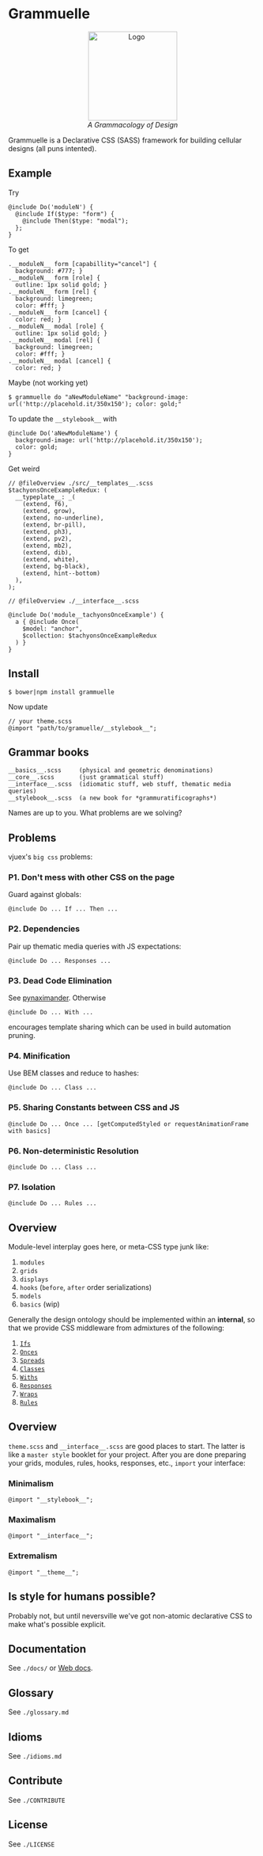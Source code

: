 # Grammuelle

<div style="min-width: 100%; text-align: center;">
<img width="180px" src="https://raw.githubusercontent.com/nerdfiles/grammuelle/master/images/logo.png" alt="Logo" />
<div class="cite">
<i>A Grammacology of Design</i>
</div>
</div>

Grammuelle is a Declarative CSS (SASS) framework for building cellular designs (all 
puns intented).

## Example

Try

    @include Do('moduleN') {
      @include If($type: "form") {
        @include Then($type: "modal");
      };
    }

To get

    .__moduleN__ form [capabillity="cancel"] {
      background: #777; }
    .__moduleN__ form [role] {
      outline: 1px solid gold; }
    .__moduleN__ form [rel] {
      background: limegreen;
      color: #fff; }
    .__moduleN__ form [cancel] {
      color: red; }
    .__moduleN__ modal [role] {
      outline: 1px solid gold; }
    .__moduleN__ modal [rel] {
      background: limegreen;
      color: #fff; }
    .__moduleN__ modal [cancel] {
      color: red; }

Maybe (not working yet)

    $ grammuelle do "aNewModuleName" "background-image: url('http://placehold.it/350x150'); color: gold;"

To update the `__stylebook__` with

    @include Do('aNewModuleName') {
      background-image: url('http://placehold.it/350x150');
      color: gold;
    }

Get weird

    // @fileOverview ./src/__templates__.scss
    $tachyonsOnceExampleRedux: (
      __typeplate__: _(
        (extend, f6),
        (extend, grow),
        (extend, no-underline),
        (extend, br-pill),
        (extend, ph3),
        (extend, pv2),
        (extend, mb2),
        (extend, dib),
        (extend, white),
        (extend, bg-black),
        (extend, hint--bottom)
      ),
    );

    // @fileOverview ./__interface__.scss

    @include Do('module__tachyonsOnceExample') {
      a { @include Once(
        $model: "anchor",
        $collection: $tachyonsOnceExampleRedux
      ) }
    }

## Install

    $ bower|npm install grammuelle

Now update

    // your theme.scss
    @import "path/to/gramuelle/__stylebook__";

## Grammar books

    __basics__.scss     (physical and geometric denominations)
    __core__.scss       (just grammatical stuff)
    __interface__.scss  (idiomatic stuff, web stuff, thematic media queries)
    __stylebook__.scss  (a new book for *grammuratificographs*)

Names are up to you. What problems are we solving?

## Problems

vjuex's `big css` problems:

### P1. Don't mess with other CSS on the page

Guard against globals:

    @include Do ... If ... Then ...

### P2. Dependencies

Pair up thematic media queries with JS expectations:

    @include Do ... Responses ...

### P3. Dead Code Elimination

See [pynaximander](https://github.com/nerdfiles/pynaximander). Otherwise

    @include Do ... With ...

encourages template sharing which can be used in build automation pruning.

### P4. Minification

Use BEM classes and reduce to hashes:

    @include Do ... Class ...

### P5. Sharing Constants between CSS and JS

    @include Do ... Once ... [getComputedStyled or requestAnimationFrame with basics]

### P6. Non-deterministic Resolution

    @include Do ... Class ...

### P7. Isolation  

    @include Do ... Rules ...

## Overview

Module-level interplay goes here, or meta-CSS type junk like:

1. `modules`
2. `grids`
3. `displays`
4. `hooks` (`before`, `after` order serializations)
5. `models`
6. `basics` (wip)

Generally the design ontology should be implemented within an __internal__, so 
that we provide CSS middleware from admixtures of the following:

1. [`Ifs`](https://github.com/nerdfiles/grammuelle/blob/master/__interface__.scss#L88-L90)
2. [`Onces`](https://github.com/nerdfiles/grammuelle/blob/master/__interface__.scss#L102-L105)
3. [`Spreads`](https://github.com/nerdfiles/grammuelle/blob/master/__interface__.scss#L118-L120)
4. [`Classes`](https://github.com/nerdfiles/grammuelle/blob/master/__interface__.scss#L124-L139)
5. [`Withs`](https://github.com/nerdfiles/grammuelle/blob/master/__interface__.scss#L143-L148)
6. [`Responses`](https://github.com/nerdfiles/grammuelle/blob/master/__interface__.scss#L152-L158)
7. [`Wraps`](https://github.com/nerdfiles/grammuelle/blob/master/__interface__.scss#L185)
8. [`Rules`](https://github.com/nerdfiles/grammuelle/blob/master/__interface__.scss#L194-L202)

## Overview

`theme.scss` and `__interface__.scss` are good places to start. The latter is
like a `master style` booklet for your project. After you are done preparing
your grids, modules, rules, hooks, responses, etc., `import` your interface:

### Minimalism

    @import "__stylebook__";

### Maximalism

    @import "__interface__";

### Extremalism

    @import "__theme__";

## Is style for humans possible?

Probably not, but until neversville we've got non-atomic declarative CSS to 
make what's possible explicit.

## Documentation

See `./docs/` or [Web docs](http://grammuelle.io/docs).

## Glossary

See `./glossary.md`

## Idioms

See `./idioms.md`

## Contribute

See `./CONTRIBUTE`

## License

See `./LICENSE`

